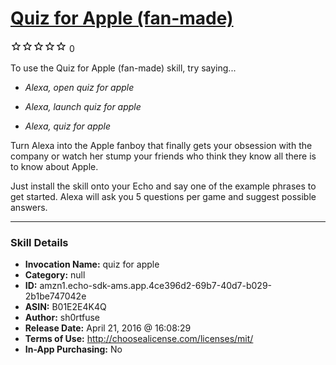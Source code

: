 # [Quiz for Apple (fan-made)](http://alexa.amazon.com/#skills/amzn1.echo-sdk-ams.app.4ce396d2-69b7-40d7-b029-2b1be747042e)
![0 stars](../../images/ic_star_border_black_18dp_1x.png)![0 stars](../../images/ic_star_border_black_18dp_1x.png)![0 stars](../../images/ic_star_border_black_18dp_1x.png)![0 stars](../../images/ic_star_border_black_18dp_1x.png)![0 stars](../../images/ic_star_border_black_18dp_1x.png) 0

To use the Quiz for Apple (fan-made) skill, try saying...

* *Alexa, open quiz for apple*

* *Alexa, launch quiz for apple*

* *Alexa, quiz for apple*

Turn Alexa into the Apple fanboy that finally gets your obsession with the company or watch her stump your friends who think they know all there is to know about Apple.

Just install the skill onto your Echo and say one of the example phrases to get started. Alexa will ask you 5 questions per game and suggest possible answers.

***

### Skill Details

* **Invocation Name:** quiz for apple
* **Category:** null
* **ID:** amzn1.echo-sdk-ams.app.4ce396d2-69b7-40d7-b029-2b1be747042e
* **ASIN:** B01E2E4K4Q
* **Author:** sh0rtfuse
* **Release Date:** April 21, 2016 @ 16:08:29
* **Terms of Use:** http://choosealicense.com/licenses/mit/
* **In-App Purchasing:** No
